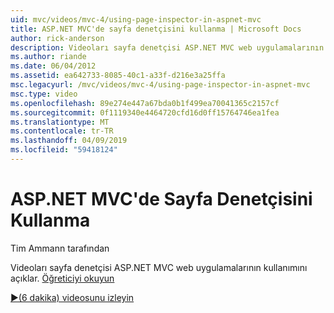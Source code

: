 ```yaml
---
uid: mvc/videos/mvc-4/using-page-inspector-in-aspnet-mvc
title: ASP.NET MVC'de sayfa denetçisini kullanma | Microsoft Docs
author: rick-anderson
description: Videoları sayfa denetçisi ASP.NET MVC web uygulamalarının kullanımını açıklar. Öğreticiyi okuyun
ms.author: riande
ms.date: 06/04/2012
ms.assetid: ea642733-8085-40c1-a33f-d216e3a25ffa
msc.legacyurl: /mvc/videos/mvc-4/using-page-inspector-in-aspnet-mvc
msc.type: video
ms.openlocfilehash: 89e274e447a67bda0b1f499ea70041365c2157cf
ms.sourcegitcommit: 0f1119340e4464720cfd16d0ff15764746ea1fea
ms.translationtype: MT
ms.contentlocale: tr-TR
ms.lasthandoff: 04/09/2019
ms.locfileid: "59418124"
---
```

# <a name="using-page-inspector-in-aspnet-mvc"></a>ASP.NET MVC'de Sayfa Denetçisini Kullanma

Tim Ammann tarafından

Videoları sayfa denetçisi ASP.NET MVC web uygulamalarının kullanımını açıklar. [Öğreticiyi okuyun](../../overview/views/using-page-inspector-in-aspnet-mvc.md)

[&#9654;(6 dakika) videosunu izleyin](https://channel9.msdn.com/Blogs/ASP-NET-Site-Videos/using-page-inspector-in-aspnet-mvc)
